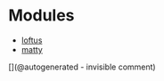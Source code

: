 
# Modules

* [loftus](/retired/loftus/)
* [matty](/matty/)


[](@autogenerated - invisible comment)